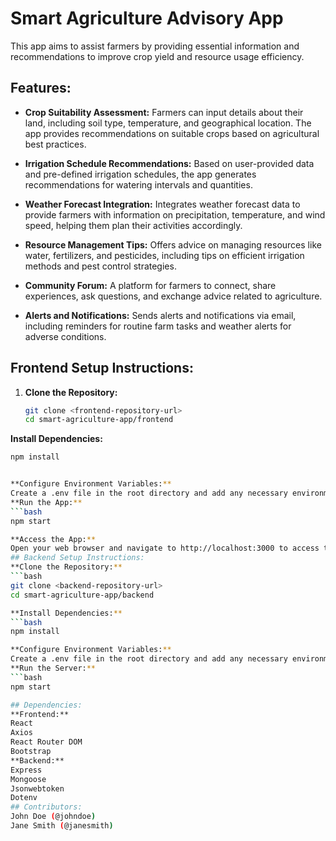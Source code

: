 # Smart Agriculture Advisory App

This app aims to assist farmers by providing essential information and recommendations to improve crop yield and resource usage efficiency.

## Features:

- **Crop Suitability Assessment:** Farmers can input details about their land, including soil type, temperature, and geographical location. The app provides recommendations on suitable crops based on agricultural best practices.

- **Irrigation Schedule Recommendations:** Based on user-provided data and pre-defined irrigation schedules, the app generates recommendations for watering intervals and quantities.

- **Weather Forecast Integration:** Integrates weather forecast data to provide farmers with information on precipitation, temperature, and wind speed, helping them plan their activities accordingly.

- **Resource Management Tips:** Offers advice on managing resources like water, fertilizers, and pesticides, including tips on efficient irrigation methods and pest control strategies.

- **Community Forum:** A platform for farmers to connect, share experiences, ask questions, and exchange advice related to agriculture.

- **Alerts and Notifications:** Sends alerts and notifications via email, including reminders for routine farm tasks and weather alerts for adverse conditions.

## Frontend Setup Instructions:

1. **Clone the Repository:**
   ```bash
   git clone <frontend-repository-url>
   cd smart-agriculture-app/frontend
 **Install Dependencies:**
   ```bash
  npm install


**Configure Environment Variables:**
Create a .env file in the root directory and add any necessary environment variables, such as API endpoints or keys.
**Run the App:**
```bash
npm start

**Access the App:**
Open your web browser and navigate to http://localhost:3000 to access the app.
## Backend Setup Instructions:
**Clone the Repository:**
```bash
git clone <backend-repository-url>
cd smart-agriculture-app/backend

**Install Dependencies:**
```bash
npm install

**Configure Environment Variables:**
Create a .env file in the root directory and add any necessary environment variables, such as database connection strings or API keys.
**Run the Server:**
```bash
npm start

## Dependencies:
**Frontend:**
React
Axios
React Router DOM
Bootstrap
**Backend:**
Express
Mongoose
Jsonwebtoken
Dotenv
## Contributors:
John Doe (@johndoe)
Jane Smith (@janesmith)

